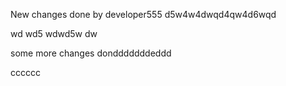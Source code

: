New changes done by developer555
d5w4w4dwqd4qw4d6wqd

wd
wd5
wdwd5w
dw

some more changes dondddddddeddd


cccccc

